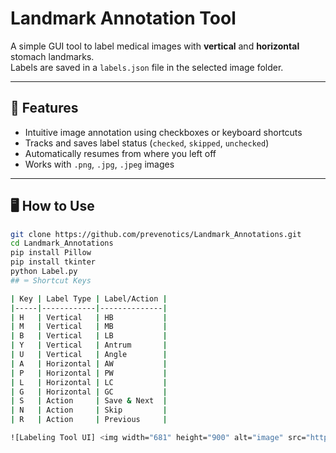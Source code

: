 # Landmark Annotation Tool

A simple GUI tool to label medical images with **vertical** and **horizontal** stomach landmarks.  
Labels are saved in a `labels.json` file in the selected image folder.

---

## 🔧 Features

- Intuitive image annotation using checkboxes or keyboard shortcuts
- Tracks and saves label status (`checked`, `skipped`, `unchecked`)
- Automatically resumes from where you left off
- Works with `.png`, `.jpg`, `.jpeg` images

---

## 🖥️ How to Use

```bash
git clone https://github.com/prevenotics/Landmark_Annotations.git
cd Landmark_Annotations
pip install Pillow
pip install tkinter
python Label.py
## ⌨️ Shortcut Keys

| Key | Label Type | Label/Action |
|-----|------------|--------------|
| H   | Vertical   | HB           |
| M   | Vertical   | MB           |
| B   | Vertical   | LB           |
| Y   | Vertical   | Antrum       |
| U   | Vertical   | Angle        |
| A   | Horizontal | AW           |
| P   | Horizontal | PW           |
| L   | Horizontal | LC           |
| G   | Horizontal | GC           |
| S   | Action     | Save & Next  |
| N   | Action     | Skip         |
| R   | Action     | Previous     |

![Labeling Tool UI] <img width="681" height="900" alt="image" src="https://github.com/user-attachments/assets/2f3c3dbf-7f1a-485f-9ac5-e4d32fb3ed38" />

